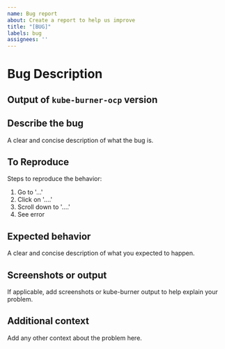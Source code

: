 ```yaml
---
name: Bug report
about: Create a report to help us improve
title: "[BUG]"
labels: bug
assignees: ''
---
```


# Bug Description

## **Output of `kube-burner-ocp` version**

## **Describe the bug**

A clear and concise description of what the bug is.

## **To Reproduce**

Steps to reproduce the behavior:

1. Go to '...'
1. Click on '....'
1. Scroll down to '....'
1. See error

## **Expected behavior**

A clear and concise description of what you expected to happen.

## **Screenshots or output**

If applicable, add screenshots or kube-burner output to help explain your problem.

## **Additional context**

Add any other context about the problem here.
